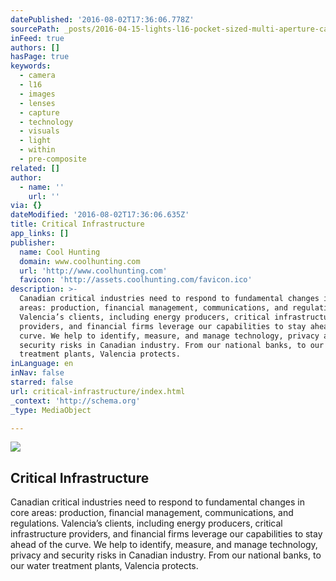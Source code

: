 ```yaml
---
datePublished: '2016-08-02T17:36:06.778Z'
sourcePath: _posts/2016-04-15-lights-l16-pocket-sized-multi-aperture-camera.md
inFeed: true
authors: []
hasPage: true
keywords:
  - camera
  - l16
  - images
  - lenses
  - capture
  - technology
  - visuals
  - light
  - within
  - pre-composite
related: []
author:
  - name: ''
    url: ''
via: {}
dateModified: '2016-08-02T17:36:06.635Z'
title: Critical Infrastructure
app_links: []
publisher:
  name: Cool Hunting
  domain: www.coolhunting.com
  url: 'http://www.coolhunting.com'
  favicon: 'http://assets.coolhunting.com/favicon.ico'
description: >-
  Canadian critical industries need to respond to fundamental changes in core
  areas: production, financial management, communications, and regulations.
  Valencia’s clients, including energy producers, critical infrastructure
  providers, and financial firms leverage our capabilities to stay ahead of the
  curve. We help to identify, measure, and manage technology, privacy and
  security risks in Canadian industry. From our national banks, to our water
  treatment plants, Valencia protects.
inLanguage: en
inNav: false
starred: false
url: critical-infrastructure/index.html
_context: 'http://schema.org'
_type: MediaObject

---
```

<article style=""><img src="https://s3-us-west-2.amazonaws.com/the-grid-img/p/3a15091274eec7069ecc73315c0d0bf176c8c5ea.jpg" /><h1>Critical Infrastructure</h1><p>Canadian critical industries need to respond to fundamental changes in core areas: production, financial management, communications, and regulations. Valencia’s clients, including energy producers, critical infrastructure providers, and financial firms leverage our capabilities to stay ahead of the curve. We help to identify, measure, and manage technology, privacy and security risks in Canadian industry. From our national banks, to our water treatment plants, Valencia protects.</p></article>